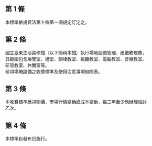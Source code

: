 第 1 條
-------
本標準依規費法第十條第一項規定訂定之。

第 2 條
-------
國立臺東生活美學館（以下簡稱本館）執行場地設備管理，應徵收規費，  
其範圍包含展覽室、禮堂、韻律教室、視聽教室、電腦教室、音樂教室、  
研習教室、休閒室等。  
前項場地設備之收費標準及使用注意事項如附表。

第 3 條
-------
本收費標準應視物價、市場行情變動或成本變動，每三年至少應辦理檢討  
乙次。

第 4 條
-------
本標準自發布日施行。

